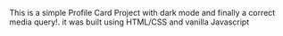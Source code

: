 This is a simple Profile Card Project with dark mode and finally a correct media query!. it was built using HTML/CSS and vanilla Javascript
